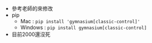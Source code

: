 - 參考老師的來修改
- pip
    - Mac : `pip install 'gymnasium[classic-control]'`
    - Windows : `pip install gymnasium[classic-control]`
- 目前2000還沒死